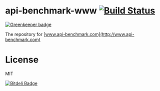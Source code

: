 api-benchmark-www [![Build Status](https://secure.travis-ci.org/matteofigus/api-benchmark-www.png?branch=master)](http://travis-ci.org/matteofigus/api-benchmark-www)
=============

[![Greenkeeper badge](https://badges.greenkeeper.io/matteofigus/api-benchmark-www.svg)](https://greenkeeper.io/)

The repository for [www.api-benchmark.com](http://www.api-benchmark.com)

# License

MIT

[![Bitdeli Badge](https://d2weczhvl823v0.cloudfront.net/matteofigus/api-benchmark-www/trend.png)](https://bitdeli.com/free "Bitdeli Badge")
